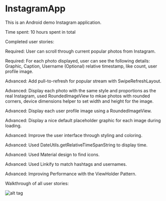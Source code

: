 # InstagramApp
This is an Android demo Instagram application.

Time spent: 10 hours spent in total

Completed user stories:

 Required: User can scroll through current popular photos from Instagram.
 
 Required: For each photo displayed, user can see the following details: Graphic, Caption, Username
	   (Optional) relative timestamp, like count, user profile image.
 
 Advanced: Add pull-to-refresh for popular stream with SwipeRefreshLayout.
 
 Advanced: Display each photo with the same style and proportions as the real Instagram, 
	   used RoundedImageView to mkae photos with rounded corners, device dimensions helper to set width and height for the image.

 Advanced: Display each user profile image using a RoundedImageView.

 Advanced: Display a nice default placeholder graphic for each image during loading.

 Advanced: Improve the user interface through styling and coloring.

 Advanced: Used DateUtils.getRelativeTimeSpanString to display time.

 Advanced: Used Material design to find icons.
 
 Advanced: Used Linkify to match hashtags and usernames.

 Advanced: Improving Performance with the ViewHolder Pattern.

 Walkthrough of all user stories:

 ![alt tag](https://github.com/srivats666/InstagramCloneApp/blob/master/Instagram.gif)

